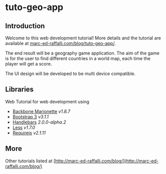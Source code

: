 tuto-geo-app
============

## Introduction

Welcome to this web development tutorial!
More details and the tutorial are available at [marc-ed-raffalli.com/blog/tuto-geo-app/][1].

The end result will be a geography game application. The aim of the game is for the user to find different countries in a world map, each time the player will get a score.

The UI design will be developed to be multi device compatible. 

## Libraries

Web Tutorial for web development using

*   [Backbone Marionette][2] *v1.8.7*
*   [Bootstrap 3][3] *v3.1.1*
*   [Handlebars][4] *2\.0.0-alpha.2*
*   [Less][5] *v1.7.0*
*   [Requirejs][6] *v2.1.11*


## More
Other tutorials listed at [http://marc-ed-raffalli.com/blog/](http://marc-ed-raffalli.com/blog/)

 [1]: http://marc-ed-raffalli.com/blog/tuto-geo-app/
 [2]: http://marionettejs.com/
 [3]: http://getbootstrap.com/
 [4]: http://handlebarsjs.com/
 [5]: http://lesscss.org/
 [6]: http://requirejs.org/
